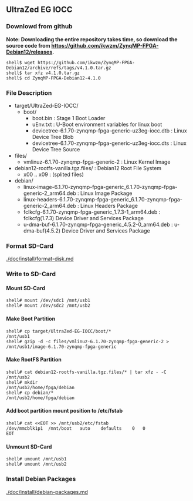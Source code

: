## UltraZed EG IOCC

### Downlowd from github

**Note: Downloading the entire repository takes time, so download the source code from https://github.com/ikwzm/ZynqMP-FPGA-Debian12/releases.**

```console
shell$ wget https://github.com/ikwzm/ZynqMP-FPGA-Debian12/archive/refs/tags/v4.1.0.tar.gz
shell$ tar xfz v4.1.0.tar.gz
shell$ cd ZynqMP-FPGA-Debian12-4.1.0
```

### File Description

 * target/UltraZed-EG-IOCC/
   + boot/
     - boot.bin                                                 : Stage 1 Boot Loader
     - uEnv.txt                                                 : U-Boot environment variables for linux boot
     - devicetree-6.1.70-zynqmp-fpga-generic-uz3eg-iocc.dtb     : Linux Device Tree Blob   
     - devicetree-6.1.70-zynqmp-fpga-generic-uz3eg-iocc.dts     : Linux Device Tree Source
 * files/
     - vmlinuz-6.1.70-zynqmp-fpga-generic-2                     : Linux Kernel Image
 * debian12-rootfs-vanilla.tgz.files/                           : Debian12 Root File System
   + x00 .. x09                                                 : (splited files)
 * debian/
   - linux-image-6.1.70-zynqmp-fpga-generic_6.1.70-zynqmp-fpga-generic-2_arm64.deb   : Linux Image Package
   - linux-headers-6.1.70-zynqmp-fpga-generic_6.1.70-zynqmp-fpga-generic-2_arm64.deb : Linux Headers Package
   - fclkcfg-6.1.70-zynqmp-fpga-generic_1.7.3-1_arm64.deb     : fclkcfg(1.7.3) Device Driver and Services Package
   - u-dma-buf-6.1.70-zynqmp-fpga-generic_4.5.2-0_arm64.deb   : u-dma-buf(4.5.2) Device Driver and Services Package

### Format SD-Card

[./doc/install/format-disk.md](format-disk.md)

### Write to SD-Card

#### Mount SD-Card

```console
shell# mount /dev/sdc1 /mnt/usb1
shell# mount /dev/sdc2 /mnt/usb2
```
#### Make Boot Partition

```console
shell# cp target/UltraZed-EG-IOCC/boot/*                       /mnt/usb1
shell# gzip -d -c files/vmlinuz-6.1.70-zynqmp-fpga-generic-2 > /mnt/usb1/image-6.1.70-zynqmp-fpga-generic
```

#### Make RootFS Partition

```console
shell# cat debian12-rootfs-vanilla.tgz.files/* | tar xfz - -C /mnt/usb2
shell# mkdir                                                  /mnt/usb2/home/fpga/debian
shell# cp debian/*                                            /mnt/usb2/home/fpga/debian
```

#### Add boot partition mount position to /etc/fstab

```console
shell# cat <<EOT >> /mnt/usb2/etc/fstab
/dev/mmcblk1p1	/mnt/boot	auto	defaults	0	0
EOT
```

#### Unmount SD-Card

```console
shell# umount /mnt/usb1
shell# umount /mnt/usb2
```

### Install Debian Packages

[./doc/install/debian-packages.md](debian-packages.md)
